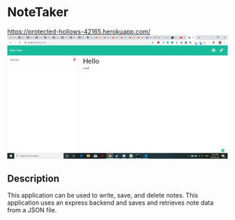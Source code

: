 # NoteTaker
https://protected-hollows-42165.herokuapp.com/
![Application Image](./NoteTaker.png)

## Description
 This application can be used to write, save, and delete notes. This application uses an express backend and saves and retrieves note data from a JSON file.
